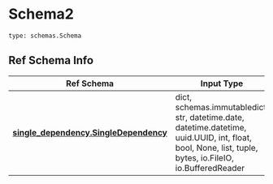 # Schema2
```
type: schemas.Schema
```

## Ref Schema Info
Ref Schema | Input Type | Output Type
---------- | ---------- | -----------
[**single_dependency.SingleDependency**](../../../../../../../../../components/schema/single_dependency.md) | dict, schemas.immutabledict, str, datetime.date, datetime.datetime, uuid.UUID, int, float, bool, None, list, tuple, bytes, io.FileIO, io.BufferedReader | schemas.immutabledict, str, float, int, bool, None, tuple, bytes, io.FileIO
